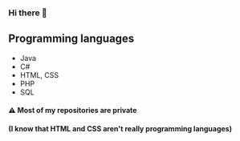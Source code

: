 ### Hi there 👋

<!--
**dedad0/dedad0** is a ✨ _special_ ✨ repository because its `README.md` (this file) appears on your GitHub profile.

Here are some ideas to get you started:

- 🔭 I’m currently working on ...
- 🌱 I’m currently learning ...
- 👯 I’m looking to collaborate on ...
- 🤔 I’m looking for help with ...
- 💬 Ask me about ...
- 📫 How to reach me: ...
- 😄 Pronouns: ...
- ⚡ Fun fact: ...
-->

## Programming languages
- Java
- C#
- HTML, CSS
- PHP
- SQL

#### ⚠ Most of my repositories are private

#### (I know that HTML and CSS aren't really programming languages)
